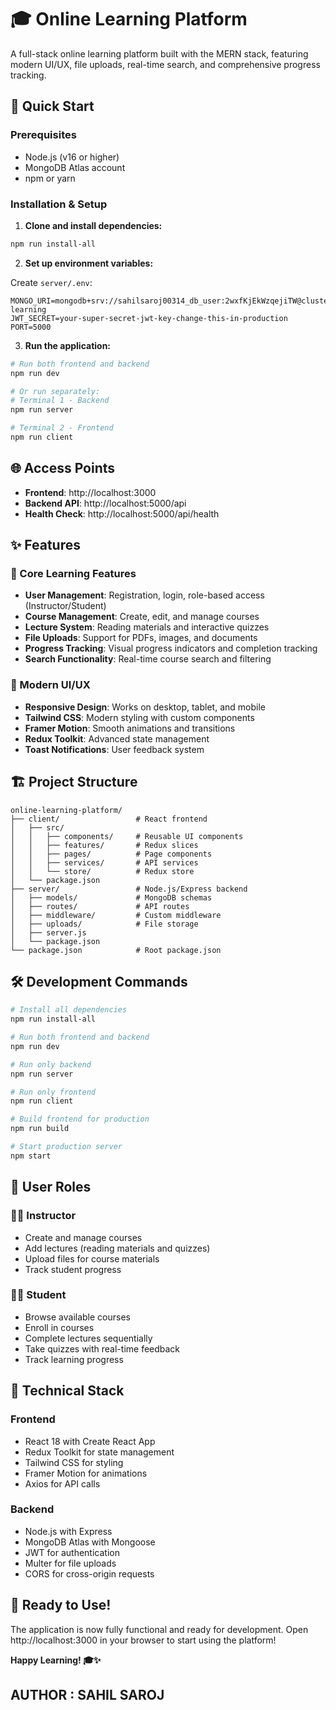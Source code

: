 # 🎓 Online Learning Platform

A full-stack online learning platform built with the MERN stack, featuring modern UI/UX, file uploads, real-time search, and comprehensive progress tracking.

## 🚀 Quick Start

### Prerequisites
- Node.js (v16 or higher)
- MongoDB Atlas account
- npm or yarn

### Installation & Setup

1. **Clone and install dependencies:**
```bash
npm run install-all
```

2. **Set up environment variables:**

Create `server/.env`:
```
MONGO_URI=mongodb+srv://sahilsaroj00314_db_user:2wxfKjEkWzqejiTW@cluster0.pxqkury.mongodb.net/online-learning
JWT_SECRET=your-super-secret-jwt-key-change-this-in-production
PORT=5000
```

3. **Run the application:**
```bash
# Run both frontend and backend
npm run dev

# Or run separately:
# Terminal 1 - Backend
npm run server

# Terminal 2 - Frontend  
npm run client
```

## 🌐 Access Points

- **Frontend**: http://localhost:3000
- **Backend API**: http://localhost:5000/api
- **Health Check**: http://localhost:5000/api/health

## ✨ Features

### 🎯 Core Learning Features
- **User Management**: Registration, login, role-based access (Instructor/Student)
- **Course Management**: Create, edit, and manage courses
- **Lecture System**: Reading materials and interactive quizzes
- **File Uploads**: Support for PDFs, images, and documents
- **Progress Tracking**: Visual progress indicators and completion tracking
- **Search Functionality**: Real-time course search and filtering

### 🎨 Modern UI/UX
- **Responsive Design**: Works on desktop, tablet, and mobile
- **Tailwind CSS**: Modern styling with custom components
- **Framer Motion**: Smooth animations and transitions
- **Redux Toolkit**: Advanced state management
- **Toast Notifications**: User feedback system

## 🏗️ Project Structure

```
online-learning-platform/
├── client/                 # React frontend
│   ├── src/
│   │   ├── components/     # Reusable UI components
│   │   ├── features/       # Redux slices
│   │   ├── pages/          # Page components
│   │   ├── services/       # API services
│   │   └── store/          # Redux store
│   └── package.json
├── server/                 # Node.js/Express backend
│   ├── models/             # MongoDB schemas
│   ├── routes/             # API routes
│   ├── middleware/         # Custom middleware
│   ├── uploads/            # File storage
│   ├── server.js
│   └── package.json
└── package.json            # Root package.json
```

## 🛠️ Development Commands

```bash
# Install all dependencies
npm run install-all

# Run both frontend and backend
npm run dev

# Run only backend
npm run server

# Run only frontend
npm run client

# Build frontend for production
npm run build

# Start production server
npm start
```

## 📱 User Roles

### 👨‍🏫 Instructor
- Create and manage courses
- Add lectures (reading materials and quizzes)
- Upload files for course materials
- Track student progress

### 👨‍🎓 Student
- Browse available courses
- Enroll in courses
- Complete lectures sequentially
- Take quizzes with real-time feedback
- Track learning progress

## 🔧 Technical Stack

### Frontend
- React 18 with Create React App
- Redux Toolkit for state management
- Tailwind CSS for styling
- Framer Motion for animations
- Axios for API calls

### Backend
- Node.js with Express
- MongoDB Atlas with Mongoose
- JWT for authentication
- Multer for file uploads
- CORS for cross-origin requests

## 🎉 Ready to Use!

The application is now fully functional and ready for development. Open http://localhost:3000 in your browser to start using the platform!

**Happy Learning! 🎓✨**

## AUTHOR : SAHIL SAROJ
